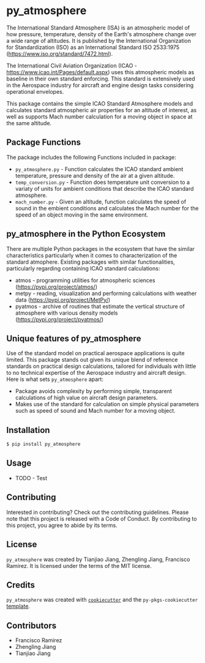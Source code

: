# py_atmosphere

The International Standard Atmosphere (ISA) is an atmospheric model of how pressure, temperature, density of the Earth's atmosphere change over a wide range of altitudes. It is published by the International Organization for Standardization (ISO) as an International Standard ISO 2533:1975 (https://www.iso.org/standard/7472.html).

The International Civil Aviation Organization (ICAO - https://www.icao.int/Pages/default.aspx) uses this atmospheric models as baseline in their own standard enforcing. This standard is extensively used in the Aerospace industry for aircraft and engine design tasks considering operational envelopes.

This package contains the simple ICAO Standard Atmosphere models and calculates standard atmospheric air properties for an altitude of interest, as well as supports Mach number calculation for a moving object in space at the same altitude.

## Package Functions

The package includes the following Functions included in package:

- `py_atmosphere.py` - Function calculates the ICAO standard ambient temperature, pressure and density of the air at a given altitude.
- `temp_conversion.py` -  Function does temperature unit conversion to a variaty of units for ambient conditions that describe the ICAO standard atmosphere.
- `mach_number.py` - Given an altitude, function calculates the speed of sound in the embient conditions and calculates the Mach number for the speed of an object moving in the same environment.

## py_atmosphere in the Python Ecosystem

There are multiple Python packages in the ecosystem that have the similar characteristics particularly when it comes to characterization of the standard atmophere. Existing packages with similar functionalities, particularly regarding containing ICAO standard calculations:

- atmos - programming utilities for atmospheric sciences (https://pypi.org/project/atmos/)
- metpy - reading, visualization and performing calculations with weather data (https://pypi.org/project/MetPy/)
- pyatmos - archive of routines that estimate the vertical structure of atmosphere with various density models (https://pypi.org/project/pyatmos/)

## Unique features of py_atmosphere

Use of the standard model on practical aerospace applications is quite limited. This package stands out given its unique blend of reference standards on practical design calculations, tailored for individuals with little to no technical expertise of the Aerospace industry and aircraft design. Here is what sets `py_atmosphere` apart:

- Package avoids complexity by performing simple, transparent calculations of high value on aircraft design parameters.
- Makes use of the standard for calculation on simple physical parameters such as speed of sound and Mach number for a moving object.

## Installation

```bash
$ pip install py_atmosphere
```

## Usage

- TODO - Test

## Contributing

Interested in contributing? Check out the contributing guidelines. Please note that this project is released with a Code of Conduct. By contributing to this project, you agree to abide by its terms.

## License

`py_atmosphere` was created by Tianjiao Jiang, Zhengling Jiang, Francisco Ramirez. It is licensed under the terms of the MIT license.

## Credits

`py_atmosphere` was created with [`cookiecutter`](https://cookiecutter.readthedocs.io/en/latest/) and the `py-pkgs-cookiecutter` [template](https://github.com/py-pkgs/py-pkgs-cookiecutter).

## Contributors 

- Francisco Ramirez
- Zhengling Jiang 
- Tianjiao Jiang
